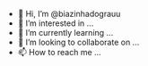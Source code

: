 - 👋 Hi, I’m @biazinhadograuu
- 👀 I’m interested in ...
- 🌱 I’m currently learning ...
- 💞️ I’m looking to collaborate on ...
- 📫 How to reach me ...

<!---
biazinhadograuu/biazinhadograuu is a ✨ special ✨ repository because its `README.md` (this file) appears on your GitHub profile.
You can click the Preview link to take a look at your changes.
--->
